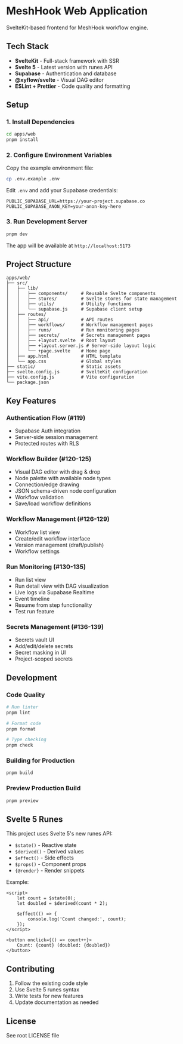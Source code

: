 # MeshHook Web Application

SvelteKit-based frontend for MeshHook workflow engine.

## Tech Stack

- **SvelteKit** - Full-stack framework with SSR
- **Svelte 5** - Latest version with runes API
- **Supabase** - Authentication and database
- **@xyflow/svelte** - Visual DAG editor
- **ESLint + Prettier** - Code quality and formatting

## Setup

### 1. Install Dependencies

```bash
cd apps/web
pnpm install
```

### 2. Configure Environment Variables

Copy the example environment file:

```bash
cp .env.example .env
```

Edit `.env` and add your Supabase credentials:

```env
PUBLIC_SUPABASE_URL=https://your-project.supabase.co
PUBLIC_SUPABASE_ANON_KEY=your-anon-key-here
```

### 3. Run Development Server

```bash
pnpm dev
```

The app will be available at `http://localhost:5173`

## Project Structure

```
apps/web/
├── src/
│   ├── lib/
│   │   ├── components/     # Reusable Svelte components
│   │   ├── stores/         # Svelte stores for state management
│   │   ├── utils/          # Utility functions
│   │   └── supabase.js     # Supabase client setup
│   ├── routes/
│   │   ├── api/            # API routes
│   │   ├── workflows/      # Workflow management pages
│   │   ├── runs/           # Run monitoring pages
│   │   ├── secrets/        # Secrets management pages
│   │   ├── +layout.svelte  # Root layout
│   │   ├── +layout.server.js # Server-side layout logic
│   │   └── +page.svelte    # Home page
│   ├── app.html            # HTML template
│   └── app.css             # Global styles
├── static/                 # Static assets
├── svelte.config.js        # SvelteKit configuration
├── vite.config.js          # Vite configuration
└── package.json
```

## Key Features

### Authentication Flow (#119)
- Supabase Auth integration
- Server-side session management
- Protected routes with RLS

### Workflow Builder (#120-125)
- Visual DAG editor with drag & drop
- Node palette with available node types
- Connection/edge drawing
- JSON schema-driven node configuration
- Workflow validation
- Save/load workflow definitions

### Workflow Management (#126-129)
- Workflow list view
- Create/edit workflow interface
- Version management (draft/publish)
- Workflow settings

### Run Monitoring (#130-135)
- Run list view
- Run detail view with DAG visualization
- Live logs via Supabase Realtime
- Event timeline
- Resume from step functionality
- Test run feature

### Secrets Management (#136-139)
- Secrets vault UI
- Add/edit/delete secrets
- Secret masking in UI
- Project-scoped secrets

## Development

### Code Quality

```bash
# Run linter
pnpm lint

# Format code
pnpm format

# Type checking
pnpm check
```

### Building for Production

```bash
pnpm build
```

### Preview Production Build

```bash
pnpm preview
```

## Svelte 5 Runes

This project uses Svelte 5's new runes API:

- `$state()` - Reactive state
- `$derived()` - Derived values
- `$effect()` - Side effects
- `$props()` - Component props
- `{@render}` - Render snippets

Example:

```svelte
<script>
	let count = $state(0);
	let doubled = $derived(count * 2);
	
	$effect(() => {
		console.log('Count changed:', count);
	});
</script>

<button onclick={() => count++}>
	Count: {count} (doubled: {doubled})
</button>
```

## Contributing

1. Follow the existing code style
2. Use Svelte 5 runes syntax
3. Write tests for new features
4. Update documentation as needed

## License

See root LICENSE file